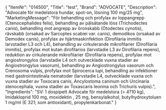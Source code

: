 {
  "ItemNr": "014500",
  "Title": "test",
  "Brand": "ADVOCATE",
  "Description": "Advocate för medelstora hundar, spot-on, lösning 100 mg/25 mg",
  "MarketingMessage": "För behandling och profylax av loppangrepp (Ctenocephalides felis), behandling av pälsätande löss (Trichodectes canis), behandling mot angrepp av öronskabb (Otodectes cynotis), rävskabb (orsakad av Sarcoptes scabiei var. canis), demodikos (orsakad av Demodex canis), profylax av hjärtmaskinfektion (Dirofilaria immitis larvstadier L3 och L4), behandling av cirkulerande mikrofilarier (Dirofilaria immitis), profylax mot kutan dirofilarios (larvstadie L3 av Dirofilaria repens), reduktion av cirkulerande mikrofilarier (Dirofilaria repens), profylax mot angiostrongylos (larvstadie L4 och outvecklade vuxna stadier av Angiostrongylus vasorum), behandling av Angiostrongylus vasorum och Crenosoma vulpis, profylax mot Spirocerca lupi, behandling av infektioner med gastrointestinala nematoder (larvstadie L4, outvecklade vuxna och vuxna stadier av Toxocara canis, Ancylostoma caninum och Uncinaria stenocephala, vuxna stadier av Toxascaris leonina och Trichuris vulpis).",
  "Ingredients": "SV: 1 dospipett Advocate för medelstora (> 4?10 kg), Imidakloprid 100 mg, moxidektin , 25 mg,  bensylalkohol, butyl­hydroxy­toluen 1 mg/ml (E 321; som antioxidant), propylenkarbonat."
}